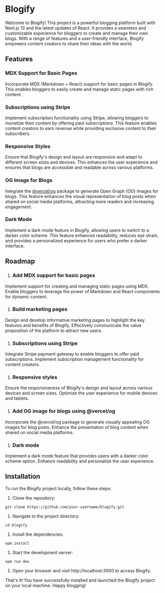 # Blogify
Welcome to Blogify! This project is a powerful blogging platform built with Next.js 13 and the latest updates of React. It provides a seamless and customizable experience for bloggers to create and manage their own blogs. With a range of features and a user-friendly interface, Blogify empowers content creators to share their ideas with the world.

## Features
### MDX Support for Basic Pages
Incorporate MDX (Markdown + React) support for basic pages in Blogify. This enables bloggers to easily create and manage static pages with rich content.

### Subscriptions using Stripe
Implement subscription functionality using Stripe, allowing bloggers to monetize their content by offering paid subscriptions. This feature enables content creators to earn revenue while providing exclusive content to their subscribers.

### Responsive Styles
Ensure that Blogify's design and layout are responsive and adapt to different screen sizes and devices. This enhances the user experience and ensures that blogs are accessible and readable across various platforms.

### OG Image for Blogs
Integrate the [@vercel/og](https://vercel.com/docs/concepts/functions/edge-functions/og-image-generation/) package to generate Open Graph (OG) images for blogs. This feature enhances the visual representation of blog posts when shared on social media platforms, attracting more readers and increasing engagement.

### Dark Mode
Implement a dark mode feature in Blogify, allowing users to switch to a darker color scheme. This feature enhances readability, reduces eye strain, and provides a personalized experience for users who prefer a darker interface.

## Roadmap
1. ### Add MDX support for basic pages

Implement support for creating and managing static pages using MDX.
Enable bloggers to leverage the power of Markdown and React components for dynamic content.
1. ### Build marketing pages

Design and develop informative marketing pages to highlight the key features and benefits of Blogify.
Effectively communicate the value proposition of the platform to attract new users.
1. ### Subscriptions using Stripe

Integrate Stripe payment gateway to enable bloggers to offer paid subscriptions.
Implement subscription management functionality for content creators.
1. ### Responsive styles

Ensure the responsiveness of Blogify's design and layout across various devices and screen sizes.
Optimize the user experience for mobile devices and tablets.
1. ### Add OG image for blogs using @vercel/og

Incorporate the @vercel/og package to generate visually appealing OG images for blog posts.
Enhance the presentation of blog content when shared on social media platforms.
1. ### Dark mode

Implement a dark mode feature that provides users with a darker color scheme option.
Enhance readability and personalize the user experience.
## Installation
To run the Blogify project locally, follow these steps:

1. Clone the repository:

`git clone https://github.com/your-username/blogify.git`
1. Navigate to the project directory:

`cd blogify`
1. Install the dependencies:

`npm install`
1. Start the development server:

`npm run dev`
1. Open your browser and visit http://localhost:3000 to access Blogify.

That's it! You have successfully installed and launched the Blogify project on your local machine. Happy blogging!